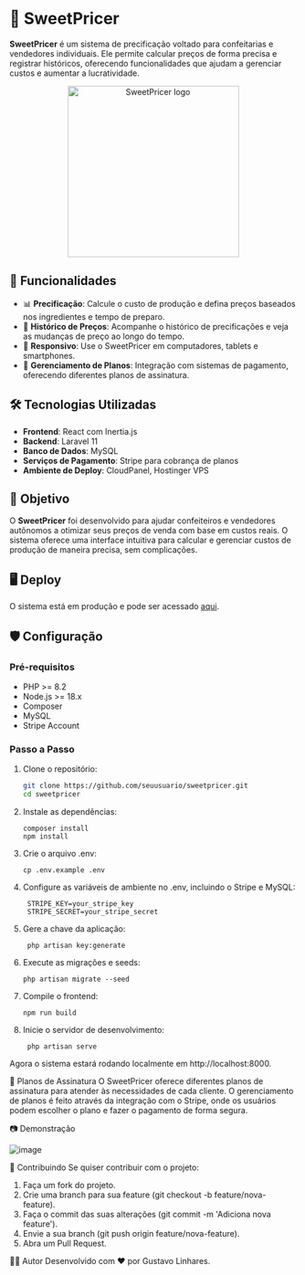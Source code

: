 # 🍰 SweetPricer

**SweetPricer** é um sistema de precificação voltado para confeitarias e vendedores individuais. Ele permite calcular preços de forma precisa e registrar históricos, oferecendo funcionalidades que ajudam a gerenciar custos e aumentar a lucratividade.

<div align="center">
  <img src="https://link-to-logo.com/logo.png" alt="SweetPricer logo" width="300" />
</div>

## 🚀 Funcionalidades

- 📊 **Precificação**: Calcule o custo de produção e defina preços baseados nos ingredientes e tempo de preparo.
- 📝 **Histórico de Preços**: Acompanhe o histórico de precificações e veja as mudanças de preço ao longo do tempo.
- 📱 **Responsivo**: Use o SweetPricer em computadores, tablets e smartphones.
- 💸 **Gerenciamento de Planos**: Integração com sistemas de pagamento, oferecendo diferentes planos de assinatura.

## 🛠 Tecnologias Utilizadas

- **Frontend**: React com Inertia.js
- **Backend**: Laravel 11
- **Banco de Dados**: MySQL
- **Serviços de Pagamento**: Stripe para cobrança de planos
- **Ambiente de Deploy**: CloudPanel, Hostinger VPS

## 🎯 Objetivo

O **SweetPricer** foi desenvolvido para ajudar confeiteiros e vendedores autônomos a otimizar seus preços de venda com base em custos reais. O sistema oferece uma interface intuitiva para calcular e gerenciar custos de produção de maneira precisa, sem complicações.

## 🖥️ Deploy

O sistema está em produção e pode ser acessado [aqui](https://sweetpricer.app).

## 🛡️ Configuração

### Pré-requisitos

- PHP >= 8.2
- Node.js >= 18.x
- Composer
- MySQL
- Stripe Account

### Passo a Passo

1. Clone o repositório:

   ```bash
   git clone https://github.com/seuusuario/sweetpricer.git
   cd sweetpricer

2. Instale as dependências:

       composer install
       npm install

3. Crie o arquivo .env:

       cp .env.example .env
   
4. Configure as variáveis de ambiente no .env, incluindo o Stripe e MySQL:

        STRIPE_KEY=your_stripe_key
        STRIPE_SECRET=your_stripe_secret

5. Gere a chave da aplicação:

        php artisan key:generate

6. Execute as migrações e seeds:

       php artisan migrate --seed

7. Compile o frontend:

       npm run build

8. Inicie o servidor de desenvolvimento:

        php artisan serve

   
Agora o sistema estará rodando localmente em http://localhost:8000.

🛒 Planos de Assinatura
O SweetPricer oferece diferentes planos de assinatura para atender às necessidades de cada cliente. O gerenciamento de planos é feito através da integração com o Stripe, onde os usuários podem escolher o plano e fazer o pagamento de forma segura.

📷 Demonstração

![image](https://github.com/user-attachments/assets/f5b405e1-56df-41b8-9124-d2d9021ab4c4)


🤝 Contribuindo
Se quiser contribuir com o projeto:

1. Faça um fork do projeto.
2. Crie uma branch para sua feature (git checkout -b feature/nova-feature).
3. Faça o commit das suas alterações (git commit -m 'Adiciona nova feature').
4. Envie a sua branch (git push origin feature/nova-feature).
5. Abra um Pull Request.

🧑‍💻 Autor
Desenvolvido com ❤️ por Gustavo Linhares.
